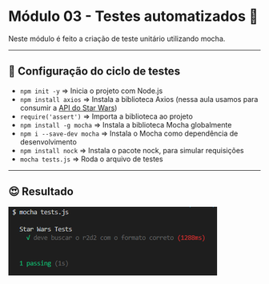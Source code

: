 # Módulo 03 - Testes automatizados 🚀

Neste módulo é feito a criação de teste unitário utilizando mocha.

****

## 🤯 Configuração do ciclo de testes

- `npm init -y` => Inicia o projeto com Node.js
- `npm install axios` => Instala a biblioteca Axios (nessa aula usamos para consumir a [API do Star Wars](https://swapi.co/))
- `require('assert')` => Importa a biblioteca ao projeto
- `npm install -g mocha` => Instala a biblioteca Mocha globalmente
- `npm i --save-dev mocha` => Instala o Mocha como dependência de desenvolvimento
- `npm install nock` => Instala o pacote nock, para simular requisições
- `mocha tests.js` => Roda o arquivo de testes

****

## 😍 Resultado

![resultado-teste](./assets/resultado-teste.png)
